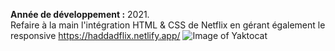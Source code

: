 **Année de développement :** 2021.</br>
Refaire à la main l'intégration HTML & CSS de Netflix en gérant également le responsive https://haddadflix.netlify.app/
![Image of Yaktocat](https://imgur.com/dvHJHsH.png)
